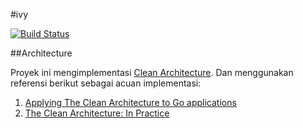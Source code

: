 #ivy

[![Build Status](https://travis-ci.org/ibrohimislam/ivy.svg?branch=master)](https://travis-ci.org/ibrohimislam/ivy)

##Architecture

Proyek ini mengimplementasi [Clean Architecture](https://blog.8thlight.com/uncle-bob/2012/08/13/the-clean-architecture.html).
Dan menggunakan referensi berikut sebagai acuan implementasi:
  1. [Applying The Clean Architecture to Go applications](http://manuel.kiessling.net/2012/09/28/applying-the-clean-architecture-to-go-applications/)
  2. [The Clean Architecture: In Practice](http://marconijr.com/posts/clean-architecture-practice/)